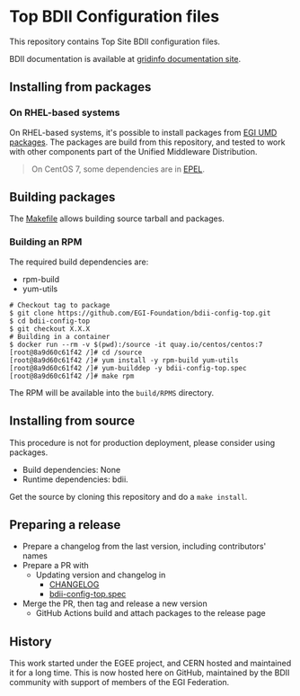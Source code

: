 # Top BDII Configuration files

This repository contains Top Site BDII configuration files.

BDII documentation is available at
[gridinfo documentation site](https://gridinfo-documentation.readthedocs.io/).

## Installing from packages

### On RHEL-based systems

On RHEL-based systems, it's possible to install packages from
[EGI UMD packages](https://go.egi.eu/umd). The packages are build from this
repository, and tested to work with other components part of the Unified
Middleware Distribution.

> On CentOS 7, some dependencies are in [EPEL](https://docs.fedoraproject.org/en-US/epel/).

## Building packages

The [Makefile](Makefile) allows building source tarball and packages.

### Building an RPM

The required build dependencies are:

- rpm-build
- yum-utils

```shell
# Checkout tag to package
$ git clone https://github.com/EGI-Foundation/bdii-config-top.git
$ cd bdii-config-top
$ git checkout X.X.X
# Building in a container
$ docker run --rm -v $(pwd):/source -it quay.io/centos/centos:7
[root@8a9d60c61f42 /]# cd /source
[root@8a9d60c61f42 /]# yum install -y rpm-build yum-utils
[root@8a9d60c61f42 /]# yum-builddep -y bdii-config-top.spec
[root@8a9d60c61f42 /]# make rpm
```

The RPM will be available into the `build/RPMS` directory.

## Installing from source

This procedure is not for production deployment, please consider using packages.

- Build dependencies: None
- Runtime dependencies: bdii.

Get the source by cloning this repository and do a `make install`.

## Preparing a release

- Prepare a changelog from the last version, including contributors' names
- Prepare a PR with
  - Updating version and changelog in
    - [CHANGELOG](CHANGELOG)
    - [bdii-config-top.spec](bdii-config-top.spec)
- Merge the PR, then tag and release a new version
  - GitHub Actions build and attach packages to the release page

## History

This work started under the EGEE project, and CERN hosted and maintained it for a long
time. This is now hosted here on GitHub, maintained by the BDII community with support of
members of the EGI Federation.
